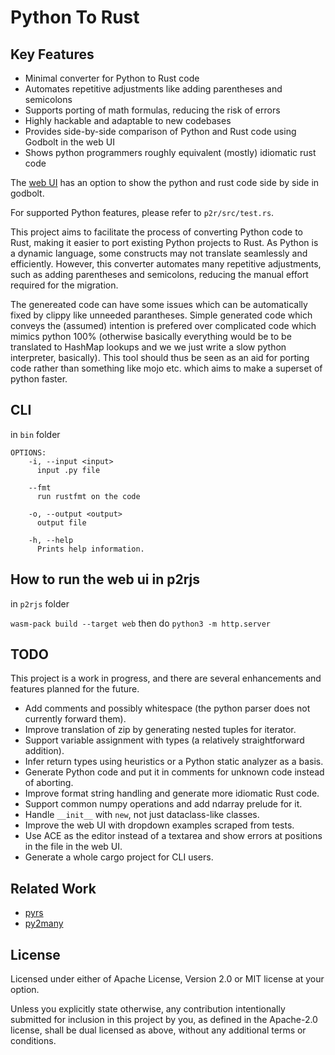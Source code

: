 # Python To Rust

## Key Features

- Minimal converter for Python to Rust code
- Automates repetitive adjustments like adding parentheses and semicolons
- Supports porting of math formulas, reducing the risk of errors
- Highly hackable and adaptable to new codebases
- Provides side-by-side comparison of Python and Rust code using Godbolt in the web UI
- Shows python programmers roughly equivalent (mostly) idiomatic rust code

The [web UI](https://benmkw.github.io/p2r/) has an option to show the python and rust code side by side in godbolt.

For supported Python features, please refer to `p2r/src/test.rs`.

This project aims to facilitate the process of converting Python code to Rust, making it easier to port existing Python projects to Rust. As Python is a dynamic language, some constructs may not translate seamlessly and efficiently. However, this converter automates many repetitive adjustments, such as adding parentheses and semicolons, reducing the manual effort required for the migration.

The genereated code can have some issues which can be automatically fixed by clippy like unneeded parantheses. Simple generated code which conveys the (assumed) intention is prefered over complicated code which mimics python 100% (otherwise basically everything would be to be translated to HashMap lookups and we we just write a slow python interpreter, basically). This tool should thus be seen as an aid for porting code rather than something like mojo etc. which aims to make a superset of python faster.

## CLI

in `bin` folder

```
OPTIONS:
    -i, --input <input>
      input .py file

    --fmt
      run rustfmt on the code

    -o, --output <output>
      output file

    -h, --help
      Prints help information.
```

## How to run the web ui in p2rjs

in `p2rjs` folder

`wasm-pack build --target web`
then do
`python3 -m http.server`

## TODO

This project is a work in progress, and there are several enhancements and features planned for the future.

- Add comments and possibly whitespace (the python parser does not currently forward them).
- Improve translation of zip by generating nested tuples for iterator.
- Support variable assignment with types (a relatively straightforward addition).
- Infer return types using heuristics or a Python static analyzer as a basis.
- Generate Python code and put it in comments for unknown code instead of aborting.
- Improve format string handling and generate more idiomatic Rust code.
- Support common numpy operations and add ndarray prelude for it.
- Handle `__init__` with `new`, not just dataclass-like classes.
- Improve the web UI with dropdown examples scraped from tests.
- Use ACE as the editor instead of a textarea and show errors at positions in the file in the web UI.
- Generate a whole cargo project for CLI users.

## Related Work

- [pyrs](https://github.com/konchunas/pyrs)
- [py2many](https://github.com/py2many/py2many)

## License

Licensed under either of Apache License, Version 2.0 or MIT license at your option.

Unless you explicitly state otherwise, any contribution intentionally submitted for inclusion in this project by you, as defined in the Apache-2.0 license, shall be dual licensed as above, without any additional terms or conditions.
